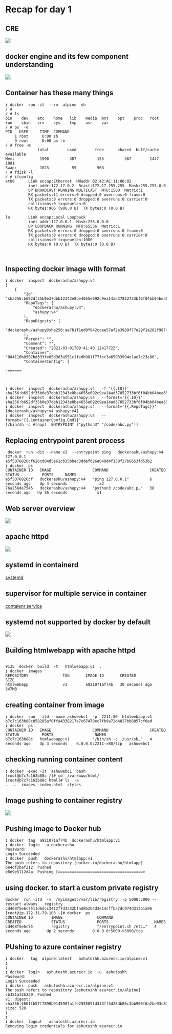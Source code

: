 # Recap for day 1 

## CRE 

<img src="cre.png">

## docker engine and its few component understanding 

<img src="component.png">

## Container has these many things 

```
❯ docker  run -it  --rm  alpine  sh
/ # 
/ # ls
bin    dev    etc    home   lib    media  mnt    opt    proc   root   run    sbin   srv    sys    tmp    usr    var
/ # ps  -e
PID   USER     TIME  COMMAND
    1 root      0:00 sh
    9 root      0:00 ps -e
/ # free -m 
              total        used        free      shared  buff/cache   available
Mem:           1990         387         155         367        1447        1081
Swap:          1023          55         968
/ # fdisk -l
/ # ifconfig 
eth0      Link encap:Ethernet  HWaddr 02:42:AC:11:00:02  
          inet addr:172.17.0.2  Bcast:172.17.255.255  Mask:255.255.0.0
          UP BROADCAST RUNNING MULTICAST  MTU:1500  Metric:1
          RX packets:11 errors:0 dropped:0 overruns:0 frame:0
          TX packets:0 errors:0 dropped:0 overruns:0 carrier:0
          collisions:0 txqueuelen:0 
          RX bytes:906 (906.0 B)  TX bytes:0 (0.0 B)

lo        Link encap:Local Loopback  
          inet addr:127.0.0.1  Mask:255.0.0.0
          UP LOOPBACK RUNNING  MTU:65536  Metric:1
          RX packets:0 errors:0 dropped:0 overruns:0 frame:0
          TX packets:0 errors:0 dropped:0 overruns:0 carrier:0
          collisions:0 txqueuelen:1000 
          RX bytes:0 (0.0 B)  TX bytes:0 (0.0 B)



```

## Inspecting docker image with format 

```
❯ docker  inspect  dockerashu/ashupy:v4
[
    {
        "Id": "sha256:b692df35b0e37dbb12343e8be4655e692c9ea14ad37852733bf6f04bb04bea65",
        "RepoTags": [
            "dockerashu/ashupy:v4",
            "ashupy:v4"
        ],
        "RepoDigests": [
            "dockerashu/ashupy@sha256:ae7b1f1ed9f942ccee57af2e3989f77e29f1a202f987f63a0e4ee87723e27a89"
        ],
        "Parent": "",
        "Comment": "",
        "Created": "2021-03-01T09:41:40.1241772Z",
        "Container": "084116b8507bd333fe05d363a551c1fedb901f77fec3a65933994e1ae7c23e80",
        "ContainerConfig": {

-======



❯ docker  inspect  dockerashu/ashupy:v4   -f '{{.ID}}'
sha256:b692df35b0e37dbb12343e8be4655e692c9ea14ad37852733bf6f04bb04bea65
❯ docker  inspect  dockerashu/ashupy:v4   --format='{{.ID}}'
sha256:b692df35b0e37dbb12343e8be4655e692c9ea14ad37852733bf6f04bb04bea65
❯ docker  inspect  dockerashu/ashupy:v4   --format='{{.RepoTags}}'
[dockerashu/ashupy:v4 ashupy:v4]
❯ docker  inspect  dockerashu/ashupy:v4   --format='{{.ContainerConfig.Cmd}}'
[/bin/sh -c #(nop)  ENTRYPOINT ["python3" "/code/abc.py"]]

```

## Replacing entrypoint parent process

```
 docker  run -dit --name x2  --entrypoint ping   dockerashu/ashupy:v4   127.0.0.1
a5f5076826cf626cd84d5e61cb35bbec3ddefd26e040d4f138f27b6653fd53b2
❯ docker  ps
CONTAINER ID   IMAGE                  COMMAND                  CREATED          STATUS          PORTS     NAMES
a5f5076826cf   dockerashu/ashupy:v4   "ping 127.0.0.1"         6 seconds ago    Up 4 seconds              x2
76a256de7545   dockerashu/ashupy:v4   "python3 /code/abc.p…"   38 seconds ago   Up 36 seconds             x1

```

## Web server overview 

<img src="webserver.png">


## apache httpd 

<img src="httpd.png">

## systemd in containerd

[systemd](https://developers.redhat.com/blog/2016/09/13/running-systemd-in-a-non-privileged-container/)

##  supervisor for multiple service in container 

[contaienr service](https://docs.docker.com/config/containers/multi-service_container/)


## systemd not supported by docker by default 

<img src="systemd.png">


## Building htmlwebapp with apache httpd 

```

9135  docker  build  -t   htmlwebapp:v1  . 
❯ docker  images
REPOSITORY               TAG       IMAGE ID       CREATED          SIZE
htmlwebapp               v1        a921071af74b   30 seconds ago   347MB

```

## creating container from image

```
❯ docker  run  -itd --name ashuwebc1  -p  2211:80  htmlwebapp:v1
b7c7c163b88c858285af0ffa4338217e7c67470ec7fb9a72d4827bb8857cf0ad
❯ docker  ps
CONTAINER ID   IMAGE                  COMMAND                  CREATED          STATUS          PORTS                  NAMES
b7c7c163b88c   htmlwebapp:v1          "/bin/sh -c '/usr/sb…"   4 seconds ago    Up 3 seconds    0.0.0.0:2211->80/tcp   ashuwebc1

```

## checking running container content 

```
❯ docker  exec -it  ashuwebc1  bash
[root@b7c7c163b88c /]# cd  /var/www/html/
[root@b7c7c163b88c html]# ls  -a
.  ..  images  index.html  styles

```

## Image pushing to container registry 

<img src="push.png">


## Pushing image to Docker hub 

```
❯ docker  tag  a921071af74b  dockerashu/htmlapp:v1
❯ docker  login  -u dockerashu
Password: 
Login Succeeded
❯ docker  push   dockerashu/htmlapp:v1
The push refers to repository [docker.io/dockerashu/htmlapp]
be4df2baf212: Pushed 
e8e9e5112d4a: Pushing [=====================================>   

```

## using docker. to start a custom private registry 

```
docker  run -itd  -v  /myimages:/var/lib/registry  -p 5000:5000 --restart always   registry 
cd468f5e6c7511d6dcc3412f7d3a32bfad8b2b4d3e14cffba7dc974d313b1a96
[root@ip-172-31-79-103 ~]# docker  ps
CONTAINER ID        IMAGE               COMMAND                  CREATED             STATUS              PORTS                    NAMES
cd468f5e6c75        registry            "/entrypoint.sh /etc…"   4 seconds ago       Up 2 seconds        0.0.0.0:5000->5000/tcp

```

## PUshing to azure container registry 

```
❯ docker   tag  alpine:latest   ashutoshh.azurecr.io/alpine:v1
❯ 
❯ 
❯ docker  login   ashutoshh.azurecr.io  -u  ashutoshh
Password: 
Login Succeeded
❯ docker  push   ashutoshh.azurecr.io/alpine:v1
The push refers to repository [ashutoshh.azurecr.io/alpine]
cb381a32b229: Pushed 
v1: digest: sha256:4661fb57f7890b9145907a1fe2555091d333ff3d28db86c3bb906f6a2be93c87 size: 528
❯ 
❯ 
❯ docker  logout   ashutoshh.azurecr.io
Removing login credentials for ashutoshh.azurecr.io


```


